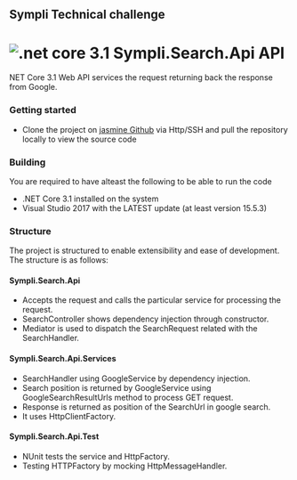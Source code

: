 ## Sympli Technical challenge

# ![.net core 3.1](http://csharpcorner.mindcrackerinc.netdna-cdn.com/UploadFile/MinorCatImages/062632AM.png.ashx?width=64&height=64) Sympli.Search.Api API

NET Core 3.1 Web API services the request returning back the response from Google.

### Getting started

- Clone the project on [jasmine Github](https://github.com/Jasyyie/sympli.search.api) via Http/SSH and pull the repository locally to view the source code

### Building

You are required to have alteast the following to be able to run the code

- .NET Core 3.1 installed on the system
- Visual Studio 2017 with the LATEST update (at least version 15.5.3)

### Structure

The project is structured to enable extensibility and ease of development. The structure is as follows:

#### Sympli.Search.Api

- Accepts the request and calls the particular service for processing the request.
- SearchController shows dependency injection through constructor.
- Mediator is used to dispatch the SearchRequest related with the SearchHandler.

#### Sympli.Search.Api.Services

- SearchHandler using GoogleService by dependency injection.
- Search position is returned by GoogleService using GoogleSearchResultUrls method to process GET request.
- Response is returned as position of the SearchUrl in google search.
- It uses HttpClientFactory.

#### Sympli.Search.Api.Test

- NUnit tests the service and HttpFactory.
- Testing HTTPFactory by mocking HttpMessageHandler.
